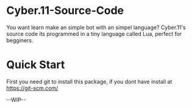# Cyber.11-Source-Code
You want learn make an simple bot with an simpel language? Cyber.11's source code its programmed in a tiny language called Lua, perfect for begginers.

# Quick Start

First you need git to install this package, if you dont have install at https://git-scm.com/

--WIP--
